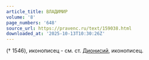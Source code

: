 ```yaml
---
article_title: ВЛАДИМИР
volume: '8'
page_numbers: '648'
source_url: https://pravenc.ru/text/159038.html
downloaded_at: '2025-10-13T10:30:26Z'
---
```


(† 1546), иконописец - см. ст. [Дионисий](https://pravenc.ru/text/Дионисий.html), иконописец.
